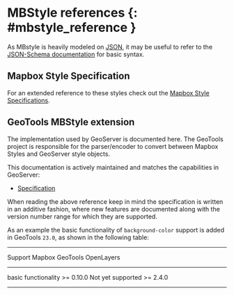 # MBStyle references {: #mbstyle_reference }

As MBstyle is heavily modeled on [JSON](http://json.org), it may be useful to refer to the [JSON-Schema documentation](http://json-schema.org/documentation.html) for basic syntax.

## Mapbox Style Specification

For an extended reference to these styles check out the [Mapbox Style Specifications](https://www.mapbox.com/mapbox-gl-js/style-spec/).

## GeoTools MBStyle extension

The implementation used by GeoServer is documented here. The GeoTools project is responsible for the parser/encoder to convert between Mapbox Styles and GeoServer style objects.

This documentation is actively maintained and matches the capabilities in GeoServer:

-   [Specification](https://docs.geotools.org/latest/userguide/extension/mbstyle/spec/index.html)

When reading the above reference keep in mind the specification is written in an additive fashion, where new features are documented along with the version number range for which they are supported.

As an example the basic functionality of ``background-color`` support is added in GeoTools ``23.0``, as shown in the following table:

  ---------------------------------------------------------------------------------
  Support               Mapbox              GeoTools            OpenLayers
  --------------------- ------------------- ------------------- -------------------
  basic functionality   >= 0.10.0          Not yet supported   >= 2.4.0

  ---------------------------------------------------------------------------------
